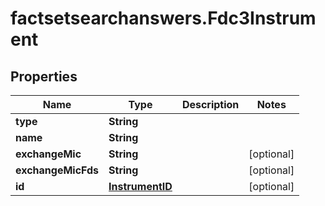 # factsetsearchanswers.Fdc3Instrument

## Properties

Name | Type | Description | Notes
------------ | ------------- | ------------- | -------------
**type** | **String** |  | 
**name** | **String** |  | 
**exchangeMic** | **String** |  | [optional] 
**exchangeMicFds** | **String** |  | [optional] 
**id** | [**InstrumentID**](InstrumentID.md) |  | [optional] 


